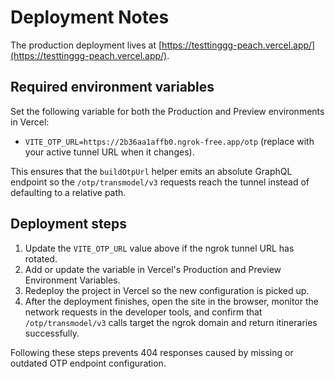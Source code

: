 # Deployment Notes

The production deployment lives at [https://testtinggg-peach.vercel.app/](https://testtinggg-peach.vercel.app/).

## Required environment variables

Set the following variable for both the Production and Preview environments in Vercel:

- `VITE_OTP_URL=https://2b36aa1affb0.ngrok-free.app/otp` (replace with your active tunnel URL when it changes).

This ensures that the `buildOtpUrl` helper emits an absolute GraphQL endpoint so the `/otp/transmodel/v3` requests reach the tunnel instead of defaulting to a relative path.

## Deployment steps

1. Update the `VITE_OTP_URL` value above if the ngrok tunnel URL has rotated.
2. Add or update the variable in Vercel's Production and Preview Environment Variables.
3. Redeploy the project in Vercel so the new configuration is picked up.
4. After the deployment finishes, open the site in the browser, monitor the network requests in the developer tools, and confirm that `/otp/transmodel/v3` calls target the ngrok domain and return itineraries successfully.

Following these steps prevents 404 responses caused by missing or outdated OTP endpoint configuration.
